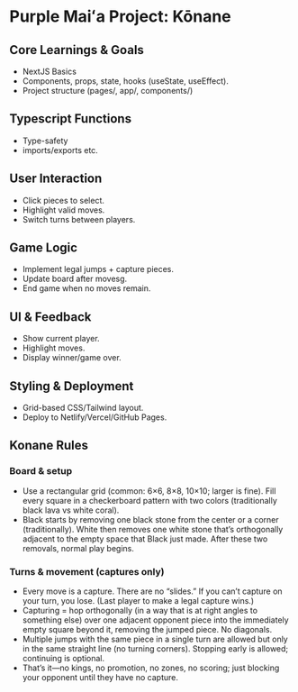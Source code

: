 # Purple Maiʻa Project: Kōnane

## Core Learnings & Goals
- NextJS Basics
- Components, props, state, hooks (useState, useEffect).
- Project structure (pages/, app/, components/)	


## Typescript Functions
- Type-safety
- imports/exports etc.


## User Interaction
- Click pieces to select.
- Highlight valid moves.
- Switch turns between players.


## Game Logic
- Implement legal jumps + capture pieces.
- Update board after movesg.
- End game when no moves remain.


## UI & Feedback
- Show current player.
- Highlight moves.
- Display winner/game over.


## Styling & Deployment
- Grid-based CSS/Tailwind layout.
- Deploy to Netlify/Vercel/GitHub Pages.

## Konane Rules
### Board & setup
- Use a rectangular grid (common: 6×6, 8×8, 10×10; larger is fine). Fill every square in a checkerboard pattern with two colors (traditionally black lava vs white coral).
- Black starts by removing one black stone from the center or a corner (traditionally). White then removes one white stone that’s orthogonally adjacent to the empty space that Black just made. After these two removals, normal play begins.
### Turns & movement (captures only)
- Every move is a capture. There are no “slides.” If you can’t capture on your turn, you lose. (Last player to make a legal capture wins.) 
- Capturing = hop orthogonally (in a way that is at right angles to something else) over one adjacent opponent piece into the immediately empty square beyond it, removing the jumped piece. No diagonals.
- Multiple jumps with the same piece in a single turn are allowed but only in the same straight line (no turning corners). Stopping early is allowed; continuing is optional. 
- That’s it—no kings, no promotion, no zones, no scoring; just blocking your opponent until they have no capture.
